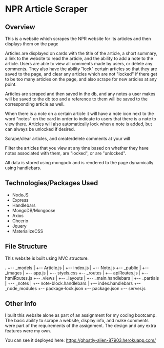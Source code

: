 # NPR Article Scraper

## Overview
This is a website which scrapes the NPR website for its articles and then displays them on the page 

Articles are displayed on cards with the title of the article, a short summary, a link to the website to read the article, and the ability to add a note to the article. Users are able to view all comments made by users, or delete any comments. They also have the ability "lock" certain articles so that they are saved to the page, and clear any articles which are not "locked" if there get to be too many articles on the page, and also scrape for new articles at any point.

Articles are scraped and then saved in the db, and any notes a user makes will be saved to the db too and a reference to them will be saved to the corresponding article as well. 

When there is a note on a certain article it will have a note icon next to the word "notes" on the card in order to indicate to users that there is a note to view there. Articles will also automatically lock when a note is added, but can always be unlocked if desired. 

Scrape/clear articles, and create/delete comments at your will

Filter the articles that you view at any time based on whether they have notes associated with them, are "locked", or are "unlocked".

All data is stored using mongodb and is rendered to the page dynamically using handlebars. 

## Technologies/Packages Used
- NodeJS
- Express
- Handlebars
- MongoDB/Mongoose
- Axios
- Cheerio
- Jquery
- MaterializeCSS


## File Structure
This website is built using MVC structure. 

.
+-- _models
|   +-- Article.js
|   +-- index.js
|   +-- Note.js
+-- _public
|   +-- _images
|   +-- app.js
|   +-- styels.css
+-- _routes
|   +-- apiRoutes.js
|   +-- htmlRoutes.js
+-- _views
|   +-- _layouts
|     +-- _main.handlebars
|   +-- _partials
|     +-- _notes
|       +-- note-block.handlebars
|   +-- index.handlebars
+-- _node_modules
+-- package-lock.json
+-- package.json
+-- server.js


## Other Info
I built this website alone as part of an assignment for my coding bootcamp. The basic ability to scrape a website, display info, and make comments were part of the requirements of the assignment. The design and any extra features were my own.

You can see it deployed here: https://ghostly-alien-87903.herokuapp.com/